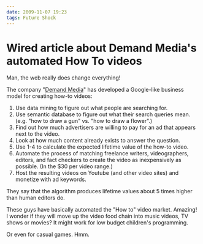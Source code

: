 ```yaml
---
date: 2009-11-07 19:23
tags: Future Shock
---
```


# Wired article about Demand Media's automated How To videos

Man, the web really does change everything!

The company "[Demand Media](http://www.wired.com/magazine/2009/10/ff_demandmedia/all/1)" has
developed a Google-like business model for creating how-to videos:

1. Use data mining to figure out what people are searching for.
2. Use semantic database to figure out what their search queries mean. (e.g. "how to draw a gun" vs. "how to draw a flower".)
3. Find out how much advertisers are willing to pay for an ad that appears next to the video.
4. Look at how much content already exists to answer the question.
5. Use 1-4 to calculate the expected lifetime value of the how-to video.
6. Automate the process of matching freelance writers, videographers, editors, and fact checkers to create the video as inexpensively as possible. (In the $30 per video range.)
7. Host the resulting videos on Youtube (and other video sites) and monetize with ad keywords.

They say that the algorithm produces lifetime values about 5 times higher than
human editors do.

These guys have basically automated the "How to" video market. Amazing! I
wonder if they will move up the video food chain into music videos, TV shows
or movies? It might work for low budget children's programming.

Or even for casual games. Hmm.

